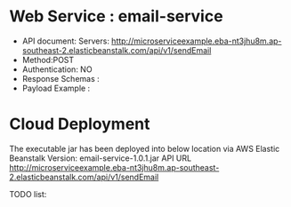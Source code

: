 # Web Service : email-service

* API document:
Servers: http://microserviceexample.eba-nt3jhu8m.ap-southeast-2.elasticbeanstalk.com/api/v1/sendEmail
* Method:POST
* Authentication: NO
* Response Schemas : 
* Payload Example : 

# Cloud Deployment
The executable jar has been deployed into below location via AWS Elastic Beanstalk
Version:
email-service-1.0.1.jar
API URL
http://microserviceexample.eba-nt3jhu8m.ap-southeast-2.elasticbeanstalk.com/api/v1/sendEmail

TODO list:
